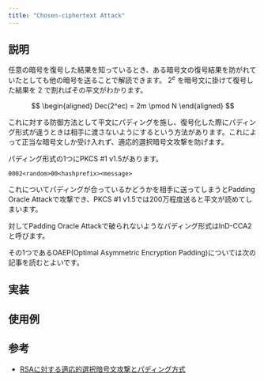 ```yaml
---
title: "Chosen-ciphertext Attack"
---
```


## 説明

任意の暗号を復号した結果を知っているとき、ある暗号文の復号結果を防がれていたとしても他の暗号を送ることで解読できます。
$2^e$ を暗号文に掛けて復号した結果を $2$ で割ればその平文がわかります。

$$
\begin{aligned}
Dec(2^ec) = 2m \pmod N
\end{aligned}
$$

これに対する防御方法として平文にパディングを施し、復号化した際にパディング形式が違うときは相手に渡さないようにするという方法があります。これによって正当な暗号文しか受け入れず、適応的選択暗号文攻撃を防げます。

パディング形式の1つにPKCS #1 v1.5があります。

`0002<random>00<hashprefix><message>`

これについてパディングが合っているかどうかを相手に送ってしまうとPadding Oracle Attackで攻撃でき、PKCS #1 v1.5では200万程度送ると平文が読めてしまいます。

対してPadding Oracle Attackで破られないようなパディング形式はInD-CCA2と呼びます。

その1つであるOAEP(Optimal Asymmetric Encryption Padding)については次の記事を読むとよいです。

## 実装


## 使用例


## 参考

- [RSAに対する適応的選択暗号文攻撃とパディング方式](https://inaz2.hatenablog.com/entry/2016/01/26/222303)
